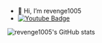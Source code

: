 - 👋 Hi, I’m revenge1005
- [![Youtube Badge](https://img.shields.io/badge/Youtube-ff0000?style=flat-square&logo=youtube&link=https://www.youtube.com/c/kyleschool)](https://www.youtube.com/channel/UCJEZDnqD_vEnvUYzF_EWCYQ)
	
<!---
revenge1005/revenge1005 is a ✨ special ✨ repository because its `README.md` (this file) appears on your GitHub profile.
You can click the Preview link to take a look at your changes.
--->

![revenge1005's GitHub stats](https://github-readme-stats.vercel.app/api?username=revenge1005&show_icons=true&theme=radical)

